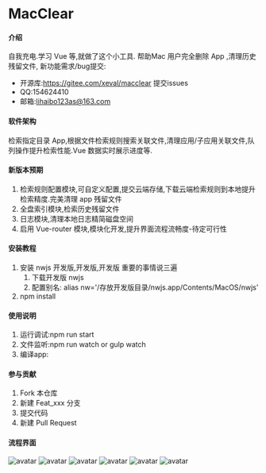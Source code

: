 # MacClear

#### 介绍
自我充电.学习 Vue 等,就做了这个小工具.
帮助Mac 用户完全删除 App ,清理历史残留文件,
新功能需求/bug提交:
- 开源库:https://gitee.com/xeval/macclear 提交issues
- QQ:154624410
- 邮箱:lihaibo123as@163.com

#### 软件架构
检索指定目录 App,根据文件检索规则搜索关联文件,清理应用/子应用关联文件,队列操作提升检索性能.Vue 数据实时展示进度等.

#### 新版本预期
1. 检索规则配置模块,可自定义配置,提交云端存储,下载云端检索规则到本地提升检索精度.完美清理 app 残留文件
2. 全盘索引模块,检索历史残留文件
3. 日志模块,清理本地日志精简磁盘空间
4. 启用 Vue-router 模块,模块化开发,提升界面流程流畅度-待定可行性

#### 安装教程

1. 安装 nwjs 开发版,开发版,开发版 重要的事情说三遍
   1. 下载开发版 nwjs
   2. 配置别名: alias nw='/存放开发版目录/nwjs.app/Contents/MacOS/nwjs'
2. npm install

#### 使用说明

1. 运行调试:npm run start
2. 文件监听:npm run watch  or  gulp watch
3. 编译app:

#### 参与贡献

1. Fork 本仓库
2. 新建 Feat_xxx 分支
3. 提交代码
4. 新建 Pull Request


#### 流程界面
![avatar](./src/images/macclear-1.png)
![avatar](./src/images/macclear-2.png)
![avatar](./src/images/macclear-3.png)
![avatar](./src/images/macclear-4.png)
![avatar](./src/images/macclear-5.png)
![avatar](./src/images/macclear-6.png)